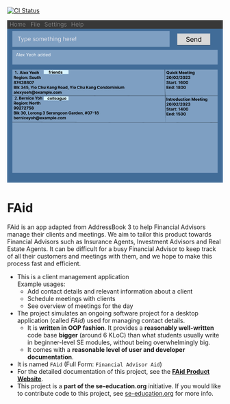 [![CI Status](https://github.com/AY2223S2-CS2103T-W12-3/tp/workflows/Java%20CI/badge.svg)](https://github.com/AY2223S2-CS2103T-W12-3/tp/actions)

![Ui](docs/images/Ui.png)

# FAid
FAid is an app adapted from AddressBook 3 to help Financial Advisors manage their clients and meetings.
We aim to tailor this product towards Financial Advisors such as Insurance Agents, Investment Advisors and Real Estate Agents.
It can be difficult for a busy Financial Advisor to keep track of all their customers and meetings with them, and we hope to make this process fast and efficient.

* This is a client management application<br>
  Example usages:
  * Add contact details and relevant information about a client
  * Schedule meetings with clients
  * See overview of meetings for the day
* The project simulates an ongoing software project for a desktop application (called _FAid_) used for managing contact details.
  * It is **written in OOP fashion**. It provides a **reasonably well-written** code base **bigger** (around 6 KLoC) than what students usually write in beginner-level SE modules, without being overwhelmingly big.
  * It comes with a **reasonable level of user and developer documentation**.
* It is named `FAid` (Full Form: `Financial Advisor Aid`)
* For the detailed documentation of this project, see the **[FAid Product Website](https://ay2223s2-cs2103t-w12-3.github.io/tp/)**.
* This project is a **part of the se-education.org** initiative. If you would like to contribute code to this project, see [se-education.org](https://se-education.org#https://se-education.org/#contributing) for more info.
